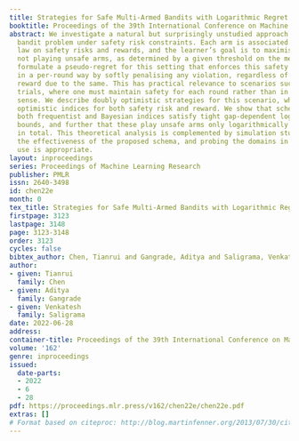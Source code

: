 ```yaml
---
title: Strategies for Safe Multi-Armed Bandits with Logarithmic Regret and Risk
booktitle: Proceedings of the 39th International Conference on Machine Learning
abstract: We investigate a natural but surprisingly unstudied approach to the multi-armed
  bandit problem under safety risk constraints. Each arm is associated with an unknown
  law on safety risks and rewards, and the learner’s goal is to maximise reward whilst
  not playing unsafe arms, as determined by a given threshold on the mean risk. We
  formulate a pseudo-regret for this setting that enforces this safety constraint
  in a per-round way by softly penalising any violation, regardless of the gain in
  reward due to the same. This has practical relevance to scenarios such as clinical
  trials, where one must maintain safety for each round rather than in an aggregated
  sense. We describe doubly optimistic strategies for this scenario, which maintain
  optimistic indices for both safety risk and reward. We show that schema based on
  both frequentist and Bayesian indices satisfy tight gap-dependent logarithmic regret
  bounds, and further that these play unsafe arms only logarithmically many times
  in total. This theoretical analysis is complemented by simulation studies demonstrating
  the effectiveness of the proposed schema, and probing the domains in which their
  use is appropriate.
layout: inproceedings
series: Proceedings of Machine Learning Research
publisher: PMLR
issn: 2640-3498
id: chen22e
month: 0
tex_title: Strategies for Safe Multi-Armed Bandits with Logarithmic Regret and Risk
firstpage: 3123
lastpage: 3148
page: 3123-3148
order: 3123
cycles: false
bibtex_author: Chen, Tianrui and Gangrade, Aditya and Saligrama, Venkatesh
author:
- given: Tianrui
  family: Chen
- given: Aditya
  family: Gangrade
- given: Venkatesh
  family: Saligrama
date: 2022-06-28
address:
container-title: Proceedings of the 39th International Conference on Machine Learning
volume: '162'
genre: inproceedings
issued:
  date-parts:
  - 2022
  - 6
  - 28
pdf: https://proceedings.mlr.press/v162/chen22e/chen22e.pdf
extras: []
# Format based on citeproc: http://blog.martinfenner.org/2013/07/30/citeproc-yaml-for-bibliographies/
---
```


